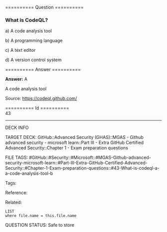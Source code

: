 ========== Question ==========  

### What is CodeQL?

a) A code analysis tool

b) A programming language

c) A text editor

d) A version control system  

========== Answer ==========  

**Answer:** A

A code analysis tool

Source: https://codeql.github.com/

========== Id ==========  
43

---

DECK INFO

TARGET DECK: GitHub::Advanced Security (GHAS)::MGAS - Github advanced security - microsoft learn::Part III - Extra GitHub Certified Advanced Security::Chapter 1 - Exam preparation questions

FILE TAGS: #GitHub::#Security::#Microsoft::#MGAS-Github-advanced-security-microsoft-learn::#Part-III-Extra-GitHub-Certified-Advanced-Security::#Chapter-1-Exam-preparation-questions::#43-What-is-codeql-a-a-code-analysis-tool-b

Tags:

Reference:

Related:

```dataview
LIST
where file.name = this.file.name
```

QUESTION STATUS: Safe to store
